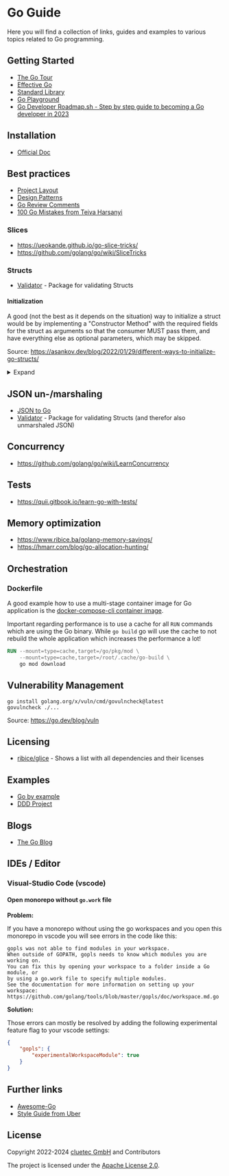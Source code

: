 <!--
Copyright 2022-2023 cluetec GmbH and Contributors

Licensed under the Apache License, Version 2.0 (the "License");
you may not use this file except in compliance with the License.
You may obtain a copy of the License at

    http://www.apache.org/licenses/LICENSE-2.0

Unless required by applicable law or agreed to in writing, software
distributed under the License is distributed on an "AS IS" BASIS,
WITHOUT WARRANTIES OR CONDITIONS OF ANY KIND, either express or implied.
See the License for the specific language governing permissions and
limitations under the License.
-->

# Go Guide

Here you will find a collection of links, guides and examples to various topics related to Go programming.

## Getting Started

- [The Go Tour](https://go.dev/tour)
- [Effective Go](https://go.dev/doc/effective_go)
- [Standard Library](https://pkg.go.dev/std)
- [Go Playground](https://go.dev/play/)
- [Go Developer Roadmap.sh - Step by step guide to becoming a Go developer in 2023](https://roadmap.sh/golang)

## Installation

- [Official Doc](https://go.dev/doc/install)

## Best practices

- [Project Layout](https://github.com/golang-standards/project-layout/blob/master/README.md)
- [Design Patterns](https://github.com/tmrts/go-patterns)
- [Go Review Comments](https://github.com/golang/go/wiki/CodeReviewComments)
- [100 Go Mistakes from Teiva Harsanyi](https://100go.co/)

### Slices

- <https://ueokande.github.io/go-slice-tricks/>
- <https://github.com/golang/go/wiki/SliceTricks>

### Structs

- [Validator](https://github.com/go-playground/validator) - Package for validating Structs

#### Initialization

A good (not the best as it depends on the situation) way to initialize a struct would be by implementing a "Constructor Method" with the required fields for the struct as arguments so that the consumer MUST pass them, and have everything else as optional parameters, which may be skipped.

Source: <https://asankov.dev/blog/2022/01/29/different-ways-to-initialize-go-structs/>

<details>
  <summary style="cursor: pointer">Expand</summary>

  ```go
  package people

  // Properties are package privat
  type Person struct {
    age    int
    name   string
  }

  type PersonOptions struct {
    Age *int
  }

  func NewPerson(name string, options *PersonOptions) *Person {
    p := &Person{name: name}
    if options == nil {
      return p
    }
    if options.Age != nil && options.Age != 0 {
      p.age = *options.Age
    }
    return p
  }
  ///////////////////////////////////////////////
  package main

  p := people.NewPerson("Anton", &people.PersonOptions{Age: 25})
  // or
  p := people.NewPerson("Anton", nil)
  ```

</details>

## JSON un-/marshaling

- [JSON to Go](https://mholt.github.io/json-to-go/)
- [Validator](https://github.com/go-playground/validator) - Package for validating Structs (and therefor also unmarshaled JSON)

## Concurrency

- <https://github.com/golang/go/wiki/LearnConcurrency>

## Tests

- <https://quii.gitbook.io/learn-go-with-tests/>

## Memory optimization

- <https://www.ribice.ba/golang-memory-savings/>
- <https://hmarr.com/blog/go-allocation-hunting/>

## Orchestration

### Dockerfile

A good example how to use a multi-stage container image for Go application is the [docker-compose-cli container image](https://github.com/docker/compose-cli/blob/main/Dockerfile).

Important regarding performance is to use a cache for all `RUN` commands which are using the Go binary. While `go build` go will use the cache to not rebuild the whole application which increases the performance a lot!

```Dockerfile
RUN --mount=type=cache,target=/go/pkg/mod \
    --mount=type=cache,target=/root/.cache/go-build \
    go mod download
```

## Vulnerability Management

```shell
go install golang.org/x/vuln/cmd/govulncheck@latest
govulncheck ./...
```

Source: <https://go.dev/blog/vuln>

## Licensing

- [ribice/glice](https://github.com/ribice/glice) - Shows a list with all dependencies and their licenses

## Examples

- [Go by example](https://gobyexample.com/)
- [DDD Project](https://github.com/ThreeDotsLabs/wild-workouts-go-ddd-example)

## Blogs

- [The Go Blog](https://go.dev/blog/)

## IDEs / Editor

### Visual-Studio Code (vscode)

#### Open monorepo without `go.work` file

**Problem:**

If you have a monorepo without using the go workspaces and you open this monorepo in vscode you will see errors in the code like this:

```plain
gopls was not able to find modules in your workspace.
When outside of GOPATH, gopls needs to know which modules you are working on.
You can fix this by opening your workspace to a folder inside a Go module, or
by using a go.work file to specify multiple modules.
See the documentation for more information on setting up your workspace:
https://github.com/golang/tools/blob/master/gopls/doc/workspace.md.go
```

**Solution:**

Those errors can mostly be resolved by adding the following experimental feature flag to your vscode settings:

```json
{
    "gopls": {
        "experimentalWorkspaceModule": true
    }
}
```

## Further links

- [Awesome-Go](https://awesome-go.com/)
- [Style Guide from Uber](https://github.com/uber-go/guide/blob/master/style.md)

## License

Copyright 2022-2024 [cluetec GmbH](https://www.cluetec.de/) and Contributors

The project is licensed under the [Apache License 2.0](./LICENSE).
